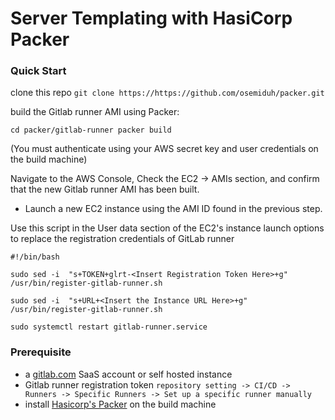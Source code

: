# Server Templating with HasiCorp Packer

### Quick Start 
clone this repo
`git clone https://https://github.com/osemiduh/packer.git`

build the Gitlab runner AMI using Packer:

``
cd packer/gitlab-runner
packer build 
``

(You must authenticate using your AWS secret key and user credentials on the build machine) 

Navigate to the AWS Console, Check the EC2 -> AMIs section, and confirm that the new Gitlab runner AMI has been built.
* Launch a new EC2 instance using the AMI ID found in the previous step. 

Use this script in the User data section of the EC2's instance launch options to replace the registration credentials of GitLab runner 
```
#!/bin/bash

sudo sed -i  "s+TOKEN+glrt-<Insert Registration Token Here>+g" /usr/bin/register-gitlab-runner.sh

sudo sed -i  "s+URL+<Insert the Instance URL Here>+g" /usr/bin/register-gitlab-runner.sh

sudo systemctl restart gitlab-runner.service
```

### Prerequisite 
* a [gitlab.com](gitlab.com) SaaS account or self hosted instance
* Gitlab runner registration token `repository setting -> CI/CD -> Runners -> Specific Runners -> Set up a specific runner manually`
* install [Hasicorp's Packer](https://releases.hashicorp.com/packer/) on the build machine

